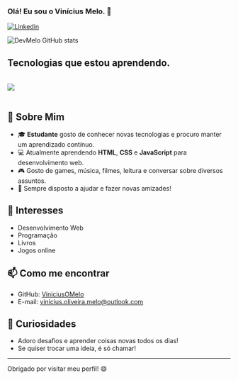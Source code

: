 ### Olá! Eu sou o Vinícius Melo. 🚀


[![Linkedin](https://img.shields.io/badge/LinkedIn-0077B5?style=for-the-badge&logo=linkedin&logoColor=white)](https://www.linkedin.com/in/vinicius-de-oliveira-melo-182a9021b/)

![DevMelo GitHub stats](https://github-readme-stats.vercel.app/api?username=ViniciusOMelo&show_icons=true&theme=dracula)

## Tecnologias que estou aprendendo.

<div styLe='display: inline_block'><br/>
<img align='center alt='Python' src='https://img.shields.io/badge/Python-3776AB?style=for-the-badge&logo=python&logoColor=white'>
</div><br/>

## 🙋 Sobre Mim

- 🎓 **Estudante** gosto de conhecer novas tecnologias e procuro manter um aprendizado contínuo.
- 💻 Atualmente aprendendo **HTML**, **CSS** e **JavaScript** para desenvolvimento web.
- 🎮 Gosto de games, música, filmes, leitura e conversar sobre diversos assuntos.
- 🤝 Sempre disposto a ajudar e fazer novas amizades!

## 🚀 Interesses

- Desenvolvimento Web
- Programação
- Livros
- Jogos online

## 📫 Como me encontrar

- GitHub: [ViniciusOMelo](https://github.com/ViniciusOMelo)
- E-mail: vinicius.oliveira.melo@outlook.com

## 📝 Curiosidades

- Adoro desafios e aprender coisas novas todos os dias!
- Se quiser trocar uma ideia, é só chamar!

---

Obrigado por visitar meu perfil! 😄

